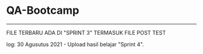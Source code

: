 # QA-Bootcamp
---

FILE TERBARU ADA DI "SPRINT 3" TERMASUK FILE POST TEST

log:
30 Agusutus 2021 - Upload hasil belajar "Sprint 4".

